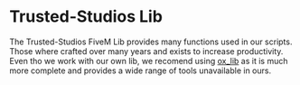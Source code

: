 # Trusted-Studios Lib

The Trusted-Studios FiveM Lib provides many functions used in our scripts. Those where crafted over many years and exists to increase productivity. Even tho we work with our own lib, we recomend using [ox_lib](https://github.com/overextended/ox_lib) as it is much more complete and provides a wide range of tools unavailable in ours.
